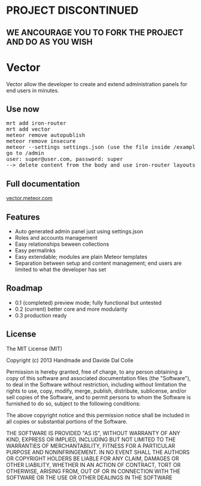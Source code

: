 # PROJECT DISCONTINUED
## WE ANCOURAGE YOU TO FORK THE PROJECT AND DO AS YOU WISH

# Vector
Vector allow the developer to create and extend administration panels for end users in minutes.

## Use now

<pre>
mrt add iron-router
mrt add vector
meteor remove autopublish
meteor remove insecure
meteor --settings settings.json (use the file inside /example)
go to /admin
user: super@user.com, password: super
--> delete content from the body and use iron-router layouts for your main content
</pre>

## Full documentation

<a href="http://vector.meteor.com">vector.meteor.com</a>

## Features
- Auto generated admin panel just using settings.json
- Roles and accounts management
- Easy relationships beween collections
- Easy permalinks
- Easy extendable; modules are plain Meteor templates
- Separation between setup and content management; end users are limited to what the developer has set

## Roadmap

- 0.1 (completed) preview mode; fully functional but untested
- 0.2 (current) better core and more modularity
- 0.3 production ready

## License

The MIT License (MIT)

Copyright (c) 2013 Handmade and Davide Dal Colle

Permission is hereby granted, free of charge, to any person obtaining a copy of this software and associated documentation files (the "Software"), to deal in the Software without restriction, including without limitation the rights to use, copy, modify, merge, publish, distribute, sublicense, and/or sell copies of the Software, and to permit persons to whom the Software is furnished to do so, subject to the following conditions:  

The above copyright notice and this permission notice shall be included in all copies or substantial portions of the Software.  

THE SOFTWARE IS PROVIDED "AS IS", WITHOUT WARRANTY OF ANY KIND, EXPRESS OR IMPLIED, INCLUDING BUT NOT LIMITED TO THE WARRANTIES OF MERCHANTABILITY, FITNESS FOR A PARTICULAR PURPOSE AND NONINFRINGEMENT. IN NO EVENT SHALL THE AUTHORS OR COPYRIGHT HOLDERS BE LIABLE FOR ANY CLAIM, DAMAGES OR OTHER LIABILITY, WHETHER IN AN ACTION OF CONTRACT, TORT OR OTHERWISE, ARISING FROM, OUT OF OR IN CONNECTION WITH THE SOFTWARE OR THE USE OR OTHER DEALINGS IN THE SOFTWARE